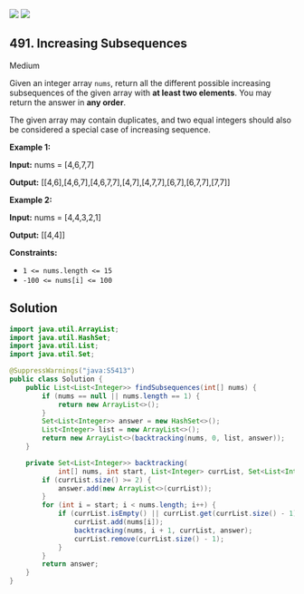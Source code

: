 [![](https://img.shields.io/github/stars/javadev/LeetCode-in-Java?label=Stars&style=flat-square)](https://github.com/javadev/LeetCode-in-Java)
[![](https://img.shields.io/github/forks/javadev/LeetCode-in-Java?label=Fork%20me%20on%20GitHub%20&style=flat-square)](https://github.com/javadev/LeetCode-in-Java/fork)

## 491\. Increasing Subsequences

Medium

Given an integer array `nums`, return all the different possible increasing subsequences of the given array with **at least two elements**. You may return the answer in **any order**.

The given array may contain duplicates, and two equal integers should also be considered a special case of increasing sequence.

**Example 1:**

**Input:** nums = [4,6,7,7]

**Output:** [[4,6],[4,6,7],[4,6,7,7],[4,7],[4,7,7],[6,7],[6,7,7],[7,7]]

**Example 2:**

**Input:** nums = [4,4,3,2,1]

**Output:** [[4,4]]

**Constraints:**

*   `1 <= nums.length <= 15`
*   `-100 <= nums[i] <= 100`

## Solution

```java
import java.util.ArrayList;
import java.util.HashSet;
import java.util.List;
import java.util.Set;

@SuppressWarnings("java:S5413")
public class Solution {
    public List<List<Integer>> findSubsequences(int[] nums) {
        if (nums == null || nums.length == 1) {
            return new ArrayList<>();
        }
        Set<List<Integer>> answer = new HashSet<>();
        List<Integer> list = new ArrayList<>();
        return new ArrayList<>(backtracking(nums, 0, list, answer));
    }

    private Set<List<Integer>> backtracking(
            int[] nums, int start, List<Integer> currList, Set<List<Integer>> answer) {
        if (currList.size() >= 2) {
            answer.add(new ArrayList<>(currList));
        }
        for (int i = start; i < nums.length; i++) {
            if (currList.isEmpty() || currList.get(currList.size() - 1) <= nums[i]) {
                currList.add(nums[i]);
                backtracking(nums, i + 1, currList, answer);
                currList.remove(currList.size() - 1);
            }
        }
        return answer;
    }
}
```